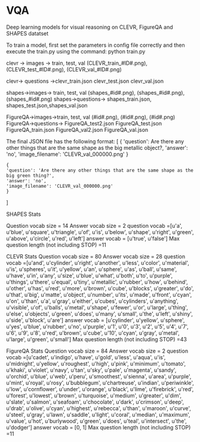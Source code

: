 # VQA
Deep learning models for visual reasoning on CLEVR, FigureQA and SHAPES datatset

To train a model, first set the parameters in config file correctly and then execute the train.py using the command:
python train.py


clevr -> images -> train, test, val
                   (CLEVR_train_#ID#.png), (CLEVR_test_#ID#.png),
                   (CLEVR_val_#ID#.png)

clevr-> questions ->clevr_train.json
                    clevr_test.json
                    clevr_val.json


shapes->images-> train, test, val
                 (shapes_#id#.png), (shapes_#id#.png), (shapes_#id#.png)
shapes->questions-> shapes_train.json,
                    shapes_test.json,shapes_val.json


FigureQA->images->train, test, val
                    (#id#.png), (#id#.png), (#id#.png)
FigureQA->questions-> FigureQA_test2.json 
                    FigureQA_test.json
                    FigureQA_train.json
                    FigureQA_val2.json
                    FigureQA_val.json


The final JSON file has the following format:
[
    {
    'question': Are there any other things that are the same shape as the big metallic object?,
    'answer': 'no',
    'image_filename': 'CLEVR_val_000000.png'
    }

    {
    'question': 'Are there any other things that are the same shape as the big green thing?',
    'answer': 'no',
    'image_filename': 'CLEVR_val_000000.png'
    }
]



SHAPES Stats

Question vocab size = 14
Answer vocab size = 2
question vocab =[u'a', u'blue', u'square', u'triangle', u'of', u'is', u'below', u'shape', u'right', u'green', u'above', u'circle', u'red', u'left']
answer vocab = [u'true', u'false']
Max question length (not including STOP) =11


CLEVR Stats
Question vocab size = 80
Answer vocab size = 28
question vocab =[u'and', u'cylinder', u'right', u'another', u'less', u'color', u'material', u'is', u'spheres', u'it', u'yellow', u'an', u'sphere', u'as', u'ball', u'same', u'have', u'in', u'any', u'size', u'blue', u'what', u'both', u'to', u'purple', u'things', u'there', u'equal', u'tiny', u'metallic', u'rubber', u'how', u'behind', u'other', u'has', u'red', u'more', u'brown', u'cube', u'blocks', u'greater', u'do', u'that', u'big', u'matte', u'object', u'number', u'its', u'made', u'front', u'cyan', u'on', u'than', u'a', u'gray', u'either', u'cubes', u'cylinders', u'anything', u'visible', u'of', u'balls', u'metal', u'shape', u'fewer', u'or', u'large', u'thing', u'else', u'objects', u'green', u'does', u'many', u'small', u'the', u'left', u'shiny', u'side', u'block', u'are']
answer vocab = [u'cylinder', u'yellow', u'sphere', u'yes', u'blue', u'rubber', u'no', u'purple', u'1', u'0', u'3', u'2', u'5', u'4', u'7', u'6', u'9', u'8', u'red', u'brown', u'cube', u'10', u'cyan', u'gray', u'metal', u'large', u'green', u'small']
Max question length (not including STOP) =43


FigureQA Stats
Question vocab size = 84
Answer vocab size = 2
question vocab =[u'cadet', u'indigo', u'have', u'gold', u'less', u'aqua', u'is', u'midnight', u'yellow', u'roughest', u'high', u'pink', u'minimum', u'tomato', u'khaki', u'violet', u'navy', u'tan', u'sky', u'pale', u'magenta', u'sandy', u'orchid', u'blue', u'web', u'peru', u'smoothest', u'sienna', u'area', u'purple', u'mint', u'royal', u'rosy', u'bubblegum', u'chartreuse', u'indian', u'periwinkle', u'low', u'cornflower', u'under', u'orange', u'black', u'lime', u'firebrick', u'red', u'forest', u'lowest', u'brown', u'turquoise', u'medium', u'greater', u'dim', u'slate', u'salmon', u'seafoam', u'chocolate', u'dark', u'crimson', u'deep', u'drab', u'olive', u'cyan', u'highest', u'rebecca', u'than', u'maroon', u'curve', u'steel', u'gray', u'lawn', u'saddle', u'light', u'coral', u'median', u'maximum', u'value', u'hot', u'burlywood', u'green', u'does', u'teal', u'intersect', u'the', u'dodger']
answer vocab = [0, 1]
Max question length (not including STOP) =11

